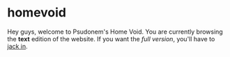 # homevoid
Hey guys, welcome to Psudonem's Home Void. You are currently browsing the **text** edition of the website. If you want the *full version*, you'll have to [jack in]('https://psudonem.github.io/homevoid/site/'). 
